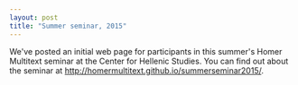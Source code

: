 ```yaml
---
layout: post
title: "Summer seminar, 2015"
---
```


We've posted an initial web page for participants in this summer's Homer Multitext seminar at the Center for Hellenic Studies.  You can find out about the seminar at <http://homermultitext.github.io/summerseminar2015/>.
